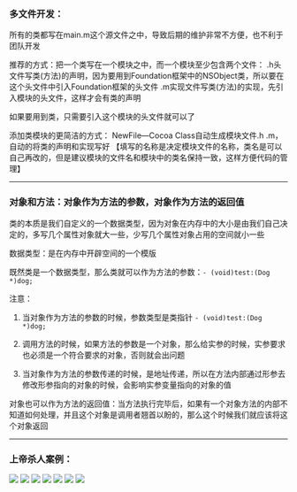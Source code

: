 ### 多文件开发：

所有的类都写在main.m这个源文件之中，导致后期的维护非常不方便，也不利于团队开发

推荐的方式：把一个类写在一个模块之中，而一个模块至少包含两个文件：
.h头文件写类(方法)的声明，因为要用到Foundation框架中的NSObject类，所以要在这个头文件中引入Foundation框架的头文件
.m实现文件写类(方法)的实现，先引入模块的头文件，这样才会有类的声明

如果要用到类，只需要引入这个模块的头文件就可以了

添加类模块的更简洁的方式：
NewFile—Cocoa Class自动生成模块文件.h .m，自动的将类的声明和实现写好
【填写的名称是决定模块文件的名称，类名是可以自己再改的，但是建议模块的文件名和模块中的类名保持一致，这样方便代码的管理】

- - - -

### 对象和方法：对象作为方法的参数，对象作为方法的返回值

类的本质是我们自定义的一个数据类型，因为对象在内存中的大小是由我们自己决定的，多写几个属性对象就大一些，少写几个属性对象占用的空间就小一些

数据类型：是在内存中开辟空间的一个模版

既然类是一个数据类型，那么类就可以作为方法的参数：`- (void)test:(Dog *)dog;`

注意：

1. 当对象作为方法的参数的时候，参数类型是类指针
`- (void)test:(Dog *)dog;`

2. 调用方法的时候，如果方法的参数是一个对象，那么给实参的时候，实参要求也必须是一个符合要求的对象，否则就会出问题

3. 当对象作为方法的参数传递的时候，是地址传递，所以在方法内部通过形参去修改形参指向的对象的时候，会影响实参变量指向的对象的值

对象也可以作为方法的返回值：当方法执行完毕后，如果有一个对象方法的内部不知道如何处理，并且这个对象是调用者翘首以盼的，那么这个时候我们就应该将这个对象返回

- - - -

### 上帝杀人案例：

![](https://tva1.sinaimg.cn/large/0081Kckwly1gly3gk8yjuj30h60cztcm.jpg)
![](https://tva1.sinaimg.cn/large/0081Kckwly1gly3gsa1xvj30yf0mpk29.jpg)
![](https://tva1.sinaimg.cn/large/0081Kckwly1gly3gyisa0j30yf0mp13b.jpg)
![](https://tva1.sinaimg.cn/large/0081Kckwly1gly3h5c7vmj30yf0mpn7g.jpg)
![](https://tva1.sinaimg.cn/large/0081Kckwly1gly3hdb2y9j30yf0mp7g8.jpg)
![](https://tva1.sinaimg.cn/large/0081Kckwly1gly3hjfacaj30yf0mpgxg.jpg)
![](https://tva1.sinaimg.cn/large/0081Kckwly1gly3hpvt24j30yf0mpqfd.jpg)